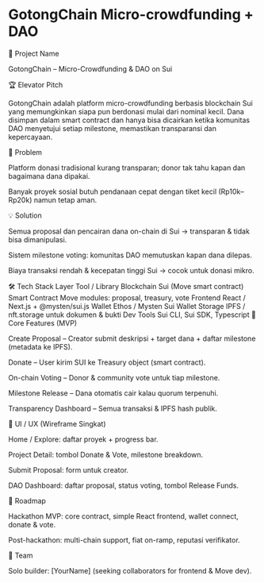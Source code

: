 # GotongChain Micro-crowdfunding + DAO 

📛 Project Name

GotongChain – Micro-Crowdfunding & DAO on Sui

🏆 Elevator Pitch 

GotongChain adalah platform micro-crowdfunding berbasis blockchain Sui yang memungkinkan siapa pun berdonasi mulai dari nominal kecil. Dana disimpan dalam smart contract dan hanya bisa dicairkan ketika komunitas DAO menyetujui setiap milestone, memastikan transparansi dan kepercayaan.

🌱 Problem

Platform donasi tradisional kurang transparan; donor tak tahu kapan dan bagaimana dana dipakai.

Banyak proyek sosial butuh pendanaan cepat dengan tiket kecil (Rp10k–Rp20k) namun tetap aman.

💡 Solution

Semua proposal dan pencairan dana on-chain di Sui → transparan & tidak bisa dimanipulasi.

Sistem milestone voting: komunitas DAO memutuskan kapan dana dilepas.

Biaya transaksi rendah & kecepatan tinggi Sui → cocok untuk donasi mikro.

🛠 Tech Stack
Layer	Tool / Library
Blockchain	Sui (Move smart contract)
Smart Contract	Move modules: proposal, treasury, vote
Frontend	React / Next.js + @mysten/sui.js
Wallet	Ethos / Mysten Sui Wallet
Storage	IPFS / nft.storage untuk dokumen & bukti
Dev Tools	Sui CLI, Sui SDK, Typescript
🔑 Core Features (MVP)

Create Proposal – Creator submit deskripsi + target dana + daftar milestone (metadata ke IPFS).

Donate – User kirim SUI ke Treasury object (smart contract).

On-chain Voting – Donor & community vote untuk tiap milestone.

Milestone Release – Dana otomatis cair kalau quorum terpenuhi.

Transparency Dashboard – Semua transaksi & IPFS hash publik.

📱 UI / UX (Wireframe Singkat)

Home / Explore: daftar proyek + progress bar.

Project Detail: tombol Donate & Vote, milestone breakdown.

Submit Proposal: form untuk creator.

DAO Dashboard: daftar proposal, status voting, tombol Release Funds.

🚀 Roadmap

Hackathon MVP: core contract, simple React frontend, wallet connect, donate & vote.

Post-hackathon: multi-chain support, fiat on-ramp, reputasi verifikator.

👥 Team

Solo builder: [YourName] (seeking collaborators for frontend & Move dev).
